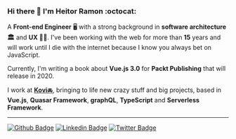 ### Hi there 👋 I'm Heitor Ramon :octocat:

A **Front-end Engineer** 🖥 with a strong background in **software architecture 🏛** and **UX 👨‍🎨**. I've been working with the web for more than **15** years and will work until I die with the internet because I know you always bet on JavaScript. 

Currently, I'm writing a book about **Vue.js 3.0** for **Packt Publishing** that will release in 2020.

I work at [**Kovi**🚘](https://www.kovi.com.br/), bringing to life new crazy stuff and big projects, based in **Vue.js**, **Quasar Framework**, **graphQL**, **TypeScript** and **Serverless Framework**. 

----------------------

[![Github Badge](https://img.shields.io/badge/-Github-000?logo=Github&logoColor=white&link=https://github.com/lucasgdb)](https://github.com/bloodf)
[![Linkedin Badge](https://img.shields.io/badge/-LinkedIn-blue?logo=Linkedin&logoColor=white&link=https://www.linkedin.com/in/lucas-bittencourt/)](https://www.linkedin.com/in/heitorramon/)
[![Twitter Badge](https://img.shields.io/badge/-Twitter-1ca0f1?labelColor=1ca0f1&logo=twitter&logoColor=white&link=https://twitter.com/bloo_df)](https://twitter.com/bloo_df)


